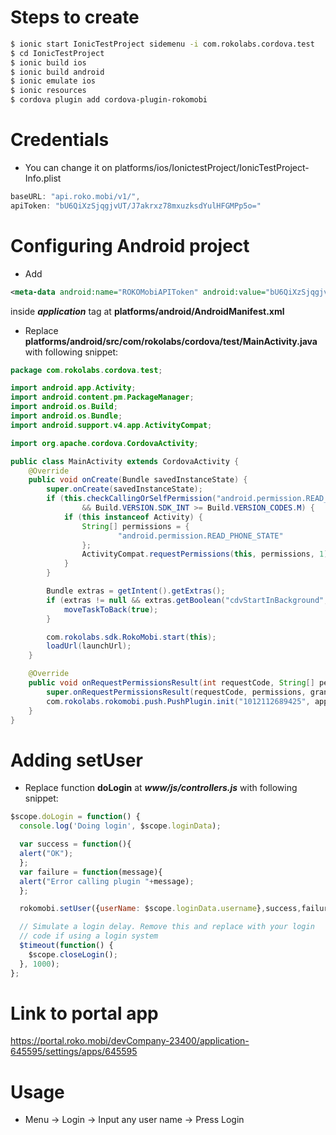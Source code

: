 

# Steps to create

```bash
$ ionic start IonicTestProject sidemenu -i com.rokolabs.cordova.test
$ cd IonicTestProject
$ ionic build ios
$ ionic build android
$ ionic emulate ios
$ ionic resources
$ cordova plugin add cordova-plugin-rokomobi
```

# Credentials

* You can change it on platforms/ios/IonictestProject/IonicTestProject-Info.plist

```javascript
baseURL: "api.roko.mobi/v1/",
apiToken: "bU6QiXzSjqgjvUT/J7akrxz78mxuzksdYulHFGMPp5o="
```

# Configuring Android project

* Add
```xml
<meta-data android:name="ROKOMobiAPIToken" android:value="bU6QiXzSjqgjvUT/J7akrxz78mxuzksdYulHFGMPp5o="/>
```
inside ***application*** tag at **platforms/android/AndroidManifest.xml**

* Replace **platforms/android/src/com/rokolabs/cordova/test/MainActivity.java** with following snippet:
```java
package com.rokolabs.cordova.test;

import android.app.Activity;
import android.content.pm.PackageManager;
import android.os.Build;
import android.os.Bundle;
import android.support.v4.app.ActivityCompat;

import org.apache.cordova.CordovaActivity;

public class MainActivity extends CordovaActivity {
    @Override
    public void onCreate(Bundle savedInstanceState) {
        super.onCreate(savedInstanceState);
        if (this.checkCallingOrSelfPermission("android.permission.READ_PHONE_STATE") == PackageManager.PERMISSION_DENIED
                && Build.VERSION.SDK_INT >= Build.VERSION_CODES.M) {
            if (this instanceof Activity) {
                String[] permissions = {
                        "android.permission.READ_PHONE_STATE"
                };
                ActivityCompat.requestPermissions(this, permissions, 1);
            }
        }

        Bundle extras = getIntent().getExtras();
        if (extras != null && extras.getBoolean("cdvStartInBackground", false)) {
            moveTaskToBack(true);
        }

        com.rokolabs.sdk.RokoMobi.start(this);
        loadUrl(launchUrl);
    }

    @Override
    public void onRequestPermissionsResult(int requestCode, String[] permissions, int[] grantResults) {
        super.onRequestPermissionsResult(requestCode, permissions, grantResults);
        com.rokolabs.rokomobi.push.PushPlugin.init("1012112689425", appView);
    }
}

```

# Adding setUser

* Replace function **doLogin** at ***www/js/controllers.js*** with following snippet:

```javascript
$scope.doLogin = function() {
  console.log('Doing login', $scope.loginData);

  var success = function(){
  alert("OK");
  };
  var failure = function(message){
  alert("Error calling plugin "+message);
  };

  rokomobi.setUser({userName: $scope.loginData.username},success,failure);

  // Simulate a login delay. Remove this and replace with your login
  // code if using a login system
  $timeout(function() {
    $scope.closeLogin();
  }, 1000);
};
```

# Link to portal app

https://portal.roko.mobi/devCompany-23400/application-645595/settings/apps/645595


# Usage

* Menu -> Login -> Input any user name -> Press Login
